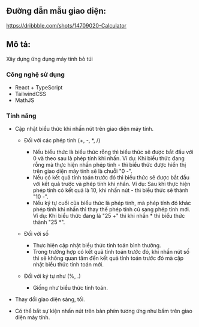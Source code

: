 ## Đường dẫn mẫu giao diện:

https://dribbble.com/shots/14709020-Calculator

## Mô tả:

Xây dựng ứng dụng máy tính bỏ túi

### Công nghệ sử dụng

-   React + TypeScript
-   TailwindCSS
-   MathJS

### Tính năng

-   Cập nhật biểu thức khi nhấn nút trên giao diện máy tính.

    -   Đối với các phép tính (+, -, \*, /)

        -   Nếu biểu thức là biểu thức rỗng thì biểu thức sẽ được bắt đầu với 0 và theo sau là phép tính khi nhấn. Ví dụ: Khi biểu thức đang rỗng mà thực hiện nhấn phép tính - thì biểu thức được hiển thị trên giao diện máy tính sẽ là chuỗi "0 -".
        -   Nếu có kết quả tính toán trước đó thì biểu thức sẽ được bắt đầu với kết quả trước và phép tính khi nhấn. Ví dụ: Sau khi thực hiện phép tính có kết quả là 10, khi nhấn nút - thì biểu thức sẽ thành "10 -".
        -   Nếu ký tự cuối của biểu thức là phép tính, mà phép tính đó khác phép tính khi nhấn thì thay thế phép tính cũ sang phép tính mới. Ví dụ: Khi biểu thức đang là "25 +" thì khi nhấn \* thì biểu thức thành "25 \*".

    -   Đối với số

        -   Thực hiện cập nhật biểu thức tính toán bình thường.
        -   Trong trường hợp có kết quả tính toán trước đó, khi nhấn nút số thì sẽ không quan tâm đến kết quả tính toán trước đó mà cập nhật biểu thức tính toán mới.

    -   Đối với ký tự như (%, .)
        -   Giống như biểu thức tính toán.

-   Thay đổi giao diện sáng, tối.

-   Có thể bắt sự kiện nhấn nút trên bàn phím tương ứng như bấm trên giao diện máy tính.
